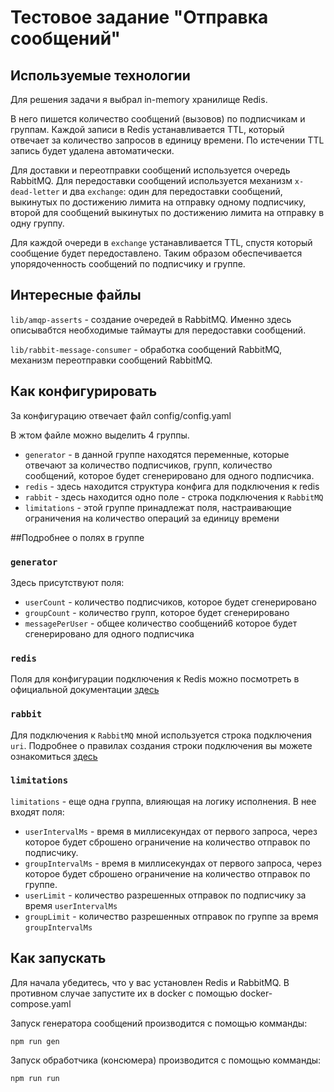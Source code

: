 # Тестовое задание "Отправка сообщений"
## Используемые технологии
Для решения задачи я выбрал in-memory хранилище Redis. 

В него пишется количество сообщений (вызовов) по подписчикам и группам. Каждой записи в Redis устанавливается TTL,
который отвечает за количество запросов в единицу времени.
По истечении TTL запись будет удалена автоматически.

Для доставки и переотправки сообщений используется очередь RabbitMQ. Для передоставки сообщений используется механизм 
`x-dead-letter` и два `exchange`: один для передоставки сообщений, выкинутых по достижению лимита на отправку одному
подписчику, второй для сообщений выкинутых по достижению лимита на отправку в одну группу.

Для каждой очереди в `exchange` устанавливается TTL, спустя который сообщение будет передоставлено.
Таким образом обеспечивается упорядоченность сообщений по подписчику и группе. 

## Интересные файлы
`lib/amqp-asserts` - создание очередей в RabbitMQ. Именно здесь описывабтся необходимые таймауты для передоставки сообщений.

`lib/rabbit-message-consumer` - обработка сообщений RabbitMQ, механизм переотправки сообщений RabbitMQ.

## Как конфигурировать
За конфигурацию отвечает файл config/config.yaml

В жтом файле можно выделить 4 группы.
* `generator` - в данной группе находятся переменные, которые отвечают за количество подписчиков, 
групп, количество сообщений, которое будет сгенерировано для одного подписчика.
* `redis` - здесь находится структура конфига для подключения к redis
* `rabbit` - здесь находится одно поле - строка подключения к `RabbitMQ`
* `limitations` - этой группе принадлежат поля, настраивающие ограничения на количество операций за единицу времени

##Подробнее о полях в группе
### `generator`
Здесь присутствуют поля:
* `userCount` - количество подписчиков, которое будет сгенерировано
* `groupCount` - количество групп, которое будет сгенерировано
* `messagePerUser` - общее количество сообщений6 которое будет сгенерировано для одного подписчика
### `redis`
Поля для конфигурации подключения к Redis можно посмотреть в официальной документации [здесь](https://github.com/NodeRedis/node_redis#rediscreateclient)
### `rabbit`
Для подключения к `RabbitMQ` мной используется строка подключения `uri`. Подробнее о правилах создания строки подключения
вы можете ознакомиться [здесь](https://www.rabbitmq.com/uri-spec.html)
### `limitations` 
`limitations` - еще одна группа, влияющая на логику исполнения. В нее входят поля:
* `userIntervalMs` - время в миллисекундах от первого запроса, через которое будет сброшено ограничение на количество
отправок по подписчику.
* `groupIntervalMs` - время в миллисекундах от первого запроса, через которое будет сброшено ограничение на количество
отправок по группе.
* `userLimit` - количество разрешенных отправок по подписчику за время `userIntervalMs`
* `groupLimit` -  количество разрешенных отправок по группе за время `groupIntervalMs`
## Как запускать
Для начала убедитесь, что у вас установлен Redis и RabbitMQ. В противном случае запустите их в docker
с помощью docker-compose.yaml

Запуск генератора сообщений производится с помощью комманды:
~~~
npm run gen
~~~
Запуск обработчика (консюмера) производится с помощью комманды:
~~~
npm run run
~~~

